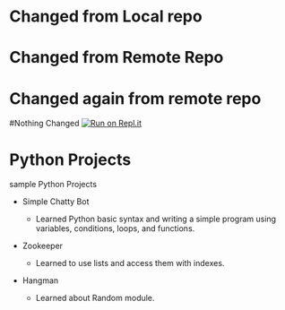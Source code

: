 # Changed from Local repo
# Changed from Remote Repo
# Changed again from remote repo
#Nothing Changed
[![Run on Repl.it](https://repl.it/badge/github/seakun/Python-Projects)](https://repl.it/github/seakun/Python-Projects)
# Python Projects

 sample Python Projects

* Simple Chatty Bot
    * Learned Python basic syntax and writing a simple program using variables, conditions, loops, and functions.

* Zookeeper
    * Learned to use lists and access them with indexes.

* Hangman
    * Learned about Random module.
